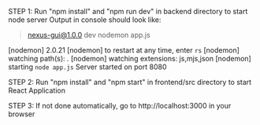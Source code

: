 STEP 1: Run "npm install" and "npm run dev" in backend directory to start node server
Output in console should look like:

> nexus-gui@1.0.0 dev
> nodemon app.js

[nodemon] 2.0.21
[nodemon] to restart at any time, enter `rs`
[nodemon] watching path(s): _._
[nodemon] watching extensions: js,mjs,json
[nodemon] starting `node app.js`
Server started on port 8080

STEP 2: Run "npm install" and "npm start" in frontend/src directory to start React Application

STEP 3: If not done automatically, go to http://localhost:3000 in your browser
